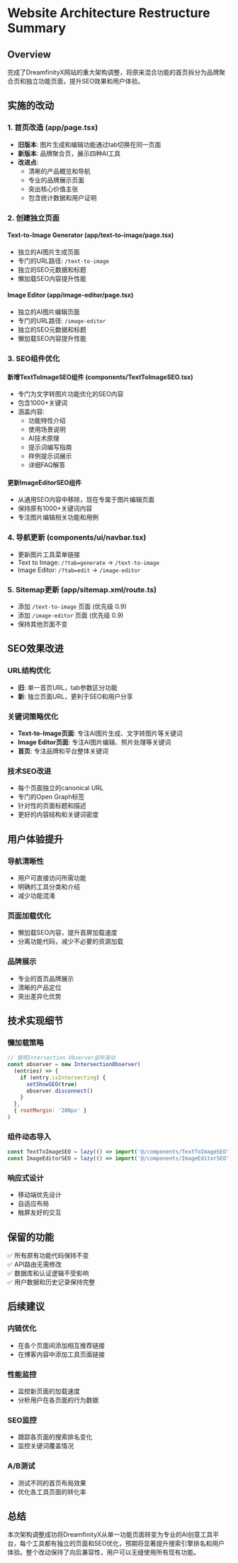# Website Architecture Restructure Summary

## Overview
完成了DreamfinityX网站的重大架构调整，将原来混合功能的首页拆分为品牌聚合页和独立功能页面，提升SEO效果和用户体验。

## 实施的改动

### 1. 首页改造 (app/page.tsx)
- **旧版本**: 图片生成和编辑功能通过tab切换在同一页面
- **新版本**: 品牌聚合页，展示四种AI工具
- **改进点**:
  - 清晰的产品概览和导航
  - 专业的品牌展示页面
  - 突出核心价值主张
  - 包含统计数据和用户证明

### 2. 创建独立页面

#### Text-to-Image Generator (app/text-to-image/page.tsx)
- 独立的AI图片生成页面
- 专门的URL路径: `/text-to-image`
- 独立的SEO元数据和标题
- 懒加载SEO内容提升性能

#### Image Editor (app/image-editor/page.tsx)
- 独立的AI图片编辑页面
- 专门的URL路径: `/image-editor`
- 独立的SEO元数据和标题
- 懒加载SEO内容提升性能

### 3. SEO组件优化

#### 新增TextToImageSEO组件 (components/TextToImageSEO.tsx)
- 专门为文字转图片功能优化的SEO内容
- 包含1000+关键词
- 涵盖内容:
  - 功能特性介绍
  - 使用场景说明
  - AI技术原理
  - 提示词编写指南
  - 样例提示词展示
  - 详细FAQ解答

#### 更新ImageEditorSEO组件
- 从通用SEO内容中移除，现在专属于图片编辑页面
- 保持原有1000+关键词内容
- 专注图片编辑相关功能和用例

### 4. 导航更新 (components/ui/navbar.tsx)
- 更新图片工具菜单链接
- Text to Image: `/?tab=generate` → `/text-to-image`
- Image Editor: `/?tab=edit` → `/image-editor`

### 5. Sitemap更新 (app/sitemap.xml/route.ts)
- 添加 `/text-to-image` 页面 (优先级 0.9)
- 添加 `/image-editor` 页面 (优先级 0.9)
- 保持其他页面不变

## SEO效果改进

### URL结构优化
- **旧**: 单一首页URL，tab参数区分功能
- **新**: 独立页面URL，更利于SEO和用户分享

### 关键词策略优化
- **Text-to-Image页面**: 专注AI图片生成、文字转图片等关键词
- **Image Editor页面**: 专注AI图片编辑、照片处理等关键词
- **首页**: 专注品牌和平台整体关键词

### 技术SEO改进
- 每个页面独立的canonical URL
- 专门的Open Graph标签
- 针对性的页面标题和描述
- 更好的内容结构和关键词密度

## 用户体验提升

### 导航清晰性
- 用户可直接访问所需功能
- 明确的工具分类和介绍
- 减少功能混淆

### 页面加载优化
- 懒加载SEO内容，提升首屏加载速度
- 分离功能代码，减少不必要的资源加载

### 品牌展示
- 专业的首页品牌展示
- 清晰的产品定位
- 突出差异化优势

## 技术实现细节

### 懒加载策略
```javascript
// 使用Intersection Observer监听滚动
const observer = new IntersectionObserver(
  (entries) => {
    if (entry.isIntersecting) {
      setShowSEO(true)
      observer.disconnect()
    }
  },
  { rootMargin: '200px' }
)
```

### 组件动态导入
```javascript
const TextToImageSEO = lazy(() => import('@/components/TextToImageSEO'))
const ImageEditorSEO = lazy(() => import('@/components/ImageEditorSEO'))
```

### 响应式设计
- 移动端优先设计
- 自适应布局
- 触屏友好的交互

## 保留的功能
✅ 所有原有功能代码保持不变  
✅ API路由无需修改  
✅ 数据库和认证逻辑不受影响  
✅ 用户数据和历史记录保持完整  

## 后续建议

### 内链优化
- 在各个页面间添加相互推荐链接
- 在博客内容中添加工具页面链接

### 性能监控
- 监控新页面的加载速度
- 分析用户在各页面的行为数据

### SEO监控
- 跟踪各页面的搜索排名变化
- 监控关键词覆盖情况

### A/B测试
- 测试不同的首页布局效果
- 优化各工具页面的转化率

## 总结
本次架构调整成功将DreamfinityX从单一功能页面转变为专业的AI创意工具平台，每个工具都有独立的页面和SEO优化，预期将显著提升搜索引擎排名和用户体验。整个改动保持了向后兼容性，用户可以无缝使用所有现有功能。 